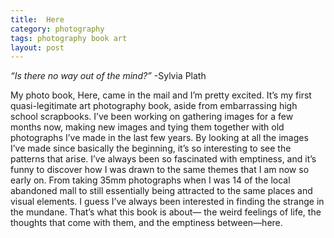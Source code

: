 ```yaml
---
title:  Here
category: photography
tags: photography book art
layout: post
---
```


_“Is there no way out of the mind?”_
-Sylvia Plath

My photo book, Here, came in the mail and I’m pretty excited. It’s my first quasi-legitimate art photography book, aside from embarrassing high school scrapbooks. I’ve been working on gathering images for a few months now, making new images and tying them together with old photographs I’ve made in the last few years. By looking at all the images I’ve made since basically the beginning, it’s so interesting to see the patterns that arise. I’ve always been so fascinated with emptiness, and it’s funny to discover how I was drawn to the same themes that I am now so early on. From taking 35mm photographs when I was 14 of the local abandoned mall to still essentially being attracted to the same places and visual elements. I guess I’ve always been interested in finding the strange in the mundane. That’s what this book is about— the weird feelings of life, the thoughts that come with them, and the emptiness between—here.

<a alt='Here 1' href='https://baileycmiller.github.io/blog/assets/Chicago-19.jpg'>

<a alt='Here 2' class='float-left' href='https://baileycmiller.github.io/blog/assets/Florida-12.jpg'>
<a alt='Here 3' class='float-right' href='https://baileycmiller.github.io/blog/assets/Empty_7.jpg'>

<a alt='Here 4' href='https://baileycmiller.github.io/blog/assets/2028.jpg'>

<a alt='Here 5' href='https://baileycmiller.github.io/blog/assets/Nola_3.jpg'>

<a alt='Here 6' class='float-left' href='https://baileycmiller.github.io/blog/assets/Empty_5.jpg'>
<a alt='Here 7' class='float-right' href='https://baileycmiller.github.io/blog/assets/Empty_10.jpg'>

<a alt='Here 8' class='float-left' href='https://baileycmiller.github.io/blog/assets/Florida_3.jpg'>
<a alt='Here 9' class='float-right' href='https://baileycmiller.github.io/blog/assets/Florida_4.jpg'>

<a alt='Here 10' href='https://baileycmiller.github.io/blog/assets/void.jpg'>

<a alt='Here 11' class='float-left' href='https://baileycmiller.github.io/blog/assets/Dayton_3.jpg'>
<a alt='Here 12' class='float-right' href='https://baileycmiller.github.io/blog/assets/Dayton_4.jpg'>

<a alt='Here 13' href='https://baileycmiller.github.io/blog/assets/Empty_13.jpg'>

<a alt='Here 14' class='float-left' href='https://baileycmiller.github.io/blog/assets/Empty_1.jpg'>
<a alt='Here 15' class='float-right' href='https://baileycmiller.github.io/blog/assets/Empty_6.jpg'>
